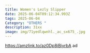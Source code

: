 ```yaml
---
title: Women's Lezly Slipper
date: 2025-06-04T09:12:34.993Z
tags: 2025-06-04
Category: "OTHERS "
description: 31xx
image: img/71yedlqwnhl._ac_sx675_.jpg
---
```

https://amzlink.to/az0Dp8iBiyrbA ad